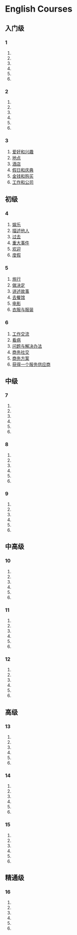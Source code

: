 # English Courses

## 入门级

### 1

1. 
2. 
3. 
4. 
5. 
6. 

### 2

1. 
2. 
3. 
4. 
5. 
6. 

### 3

1. [爱好和兴趣](levels/初级/level3/3.1-爱好和兴趣.md)
2. [地点](levels/初级/level3/3.2-地点.md)
3. [酒店](levels/初级/level3/3.3-酒店.md)
4. [假日和庆典](levels/初级/level3/3.4-假日和庆典.md)
5. [金钱和购买](levels/初级/level3/3.5-金钱和购买.md)
6. [工作和公司](levels/初级/level3/3.6-工作和公司.md)

## 初级

### 4

1. [娱乐](levels/初级/level4/4.1-娱乐.md)
2. [描述他人](levels/初级/level4/4.2-描述他人.md)
3. [过去](levels/初级/level4/4.3-过去.md)
4. [重大事件](levels/初级/level4/4.4-重大事件.md)
5. [欢迎](levels/初级/level4/4.5-欢迎.md)
6. [度假](levels/初级/level4/4.6-度假.md)

### 5

1. [旅行](levels/初级/level5/5.1-旅行.md)
2. [做决定](levels/初级/level5/5.2-做决定.md)
3. [讲述故事](levels/初级/level5/5.3-讲述故事.md)
4. [去餐馆](levels/初级/level5/5.4-去餐馆.md)
5. [电影](levels/初级/level5/5.5-电影.md)
6. [衣服与服装](levels/初级/level5/5.6-衣服与服装.md)

### 6

1. [工作交流](levels/初级/level6/6.1-工作交流.md)
2. [看病](levels/初级/level6/6.2-看病.md)
3. [问题与解决办法](levels/初级/level6/6.3-问题与解决办法.md)
4. [商务社交](levels/初级/level6/6.4-商务社交.md)
5. [商务方案](levels/初级/level6/6.5-商务方案.md)
6. [获得一个服务供应商](levels/初级/level6/6.6-获得一个服务供应商.md)

## 中级

### 7

1. 
2. 
3. 
4. 
5. 
6. 

### 8

1. 
2. 
3. 
4. 
5. 
6. 

### 9

1. 
2. 
3. 
4. 
5. 
6. 

## 中高级

### 10

1. 
2. 
3. 
4. 
5. 
6. 

### 11

1. 
2. 
3. 
4. 
5. 
6. 

### 12

1. 
2. 
3. 
4. 
5. 
6. 

## 高级

### 13

1. 
2. 
3. 
4. 
5. 
6. 

### 14

1. 
2. 
3. 
4. 
5. 
6. 

### 15

1. 
2. 
3. 
4. 
5. 
6. 

## 精通级

### 16

1. 
2. 
3. 
4. 
5. 
6. 
